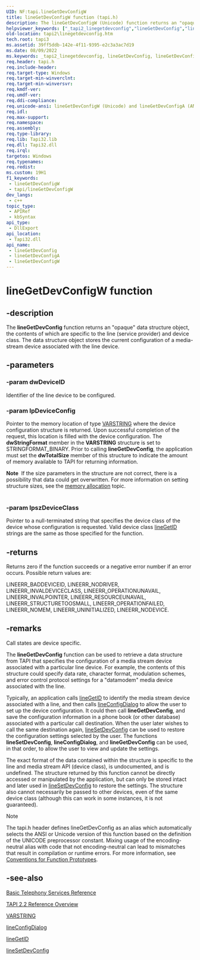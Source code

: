 ```yaml
---
UID: NF:tapi.lineGetDevConfigW
title: lineGetDevConfigW function (tapi.h)
description: The lineGetDevConfigW (Unicode) function returns an "opaque" data structure object, the contents of which are specific to the line and device class.
helpviewer_keywords: ["_tapi2_linegetdevconfig","lineGetDevConfig","lineGetDevConfig function [TAPI 2.2]","lineGetDevConfigA","lineGetDevConfigW","tapi/lineGetDevConfig","tapi/lineGetDevConfigA","tapi/lineGetDevConfigW","tapi2.linegetdevconfig"]
old-location: tapi2\linegetdevconfig.htm
tech.root: tapi3
ms.assetid: 39ff5ddb-142e-4f11-9395-e2c3a3ac7d19
ms.date: 08/09/2022
ms.keywords: _tapi2_linegetdevconfig, lineGetDevConfig, lineGetDevConfig function [TAPI 2.2], lineGetDevConfigA, lineGetDevConfigW, tapi/lineGetDevConfig, tapi/lineGetDevConfigA, tapi/lineGetDevConfigW, tapi2.linegetdevconfig
req.header: tapi.h
req.include-header: 
req.target-type: Windows
req.target-min-winverclnt: 
req.target-min-winversvr: 
req.kmdf-ver: 
req.umdf-ver: 
req.ddi-compliance: 
req.unicode-ansi: lineGetDevConfigW (Unicode) and lineGetDevConfigA (ANSI)
req.idl: 
req.max-support: 
req.namespace: 
req.assembly: 
req.type-library: 
req.lib: Tapi32.lib
req.dll: Tapi32.dll
req.irql: 
targetos: Windows
req.typenames: 
req.redist: 
ms.custom: 19H1
f1_keywords:
 - lineGetDevConfigW
 - tapi/lineGetDevConfigW
dev_langs:
 - c++
topic_type:
 - APIRef
 - kbSyntax
api_type:
 - DllExport
api_location:
 - Tapi32.dll
api_name:
 - lineGetDevConfig
 - lineGetDevConfigA
 - lineGetDevConfigW
---
```


# lineGetDevConfigW function


## -description

The 
<b>lineGetDevConfig</b> function returns an "opaque" data structure object, the contents of which are specific to the line (service provider) and device class. The data structure object stores the current configuration of a media-stream device associated with the line device.

## -parameters

### -param dwDeviceID

Identifier of the line device to be configured.

### -param lpDeviceConfig

Pointer to the memory location of type 
<a href="/windows/desktop/api/tapi/ns-tapi-varstring">VARSTRING</a> where the device configuration structure is returned. Upon successful completion of the request, this location is filled with the device configuration. The <b>dwStringFormat</b> member in the 
<b>VARSTRING</b> structure is set to STRINGFORMAT_BINARY. Prior to calling 
<b>lineGetDevConfig</b>, the application must set the <b>dwTotalSize</b> member of this structure to indicate the amount of memory available to TAPI for returning information. 




<div class="alert"><b>Note</b>  If the size parameters in the structure are not correct, there is a possibility that data could get overwritten. For more information on setting structure sizes, see the 
<a href="/windows/desktop/Tapi/memory-allocation">memory allocation</a> topic. </div>
<div> </div>

### -param lpszDeviceClass

Pointer to a null-terminated string that specifies the device class of the device whose configuration is requested. Valid device class 
<a href="/windows/desktop/api/tapi/nf-tapi-linegetid">lineGetID</a> strings are the same as those specified for the function.

## -returns

Returns zero if the function succeeds or a negative error number if an error occurs. Possible return values are:

LINEERR_BADDEVICEID, LINEERR_NODRIVER, LINEERR_INVALDEVICECLASS, LINEERR_OPERATIONUNAVAIL, LINEERR_INVALPOINTER, LINEERR_RESOURCEUNAVAIL, LINEERR_STRUCTURETOOSMALL, LINEERR_OPERATIONFAILED, LINEERR_NOMEM, LINEERR_UNINITIALIZED, LINEERR_NODEVICE.

## -remarks

Call states are device specific.

The 
<b>lineGetDevConfig</b> function can be used to retrieve a data structure from TAPI that specifies the configuration of a media stream device associated with a particular line device. For example, the contents of this structure could specify data rate, character format, modulation schemes, and error control protocol settings for a "datamodem" media device associated with the line.

Typically, an application calls 
<a href="/windows/desktop/api/tapi/nf-tapi-linegetid">lineGetID</a> to identify the media stream device associated with a line, and then calls 
<a href="/windows/desktop/api/tapi/nf-tapi-lineconfigdialog">lineConfigDialog</a> to allow the user to set up the device configuration. It could then call 
<b>lineGetDevConfig</b>, and save the configuration information in a phone book (or other database) associated with a particular call destination. When the user later wishes to call the same destination again, 
<a href="/windows/desktop/api/tapi/nf-tapi-linesetdevconfig">lineSetDevConfig</a> can be used to restore the configuration settings selected by the user. The functions 
<b>lineSetDevConfig</b>, 
<b>lineConfigDialog</b>, and 
<b>lineGetDevConfig</b> can be used, in that order, to allow the user to view and update the settings.

The exact format of the data contained within the structure is specific to the line and media stream API (device class), is undocumented, and is undefined. The structure returned by this function cannot be directly accessed or manipulated by the application, but can only be stored intact and later used in 
<a href="/windows/desktop/api/tapi/nf-tapi-linesetdevconfig">lineSetDevConfig</a> to restore the settings. The structure also cannot necessarily be passed to other devices, even of the same device class (although this can work in some instances, it is not guaranteed).





> [!NOTE]
> The tapi.h header defines lineGetDevConfig as an alias which automatically selects the ANSI or Unicode version of this function based on the definition of the UNICODE preprocessor constant. Mixing usage of the encoding-neutral alias with code that not encoding-neutral can lead to mismatches that result in compilation or runtime errors. For more information, see [Conventions for Function Prototypes](/windows/win32/intl/conventions-for-function-prototypes).

## -see-also

<a href="/windows/desktop/Tapi/basic-telephony-services-reference">Basic Telephony Services Reference</a>



<a href="/windows/desktop/Tapi/tapi-2-2-reference">TAPI 2.2 Reference Overview</a>



<a href="/windows/desktop/api/tapi/ns-tapi-varstring">VARSTRING</a>



<a href="/windows/desktop/api/tapi/nf-tapi-lineconfigdialog">lineConfigDialog</a>



<a href="/windows/desktop/api/tapi/nf-tapi-linegetid">lineGetID</a>



<a href="/windows/desktop/api/tapi/nf-tapi-linesetdevconfig">lineSetDevConfig</a>
